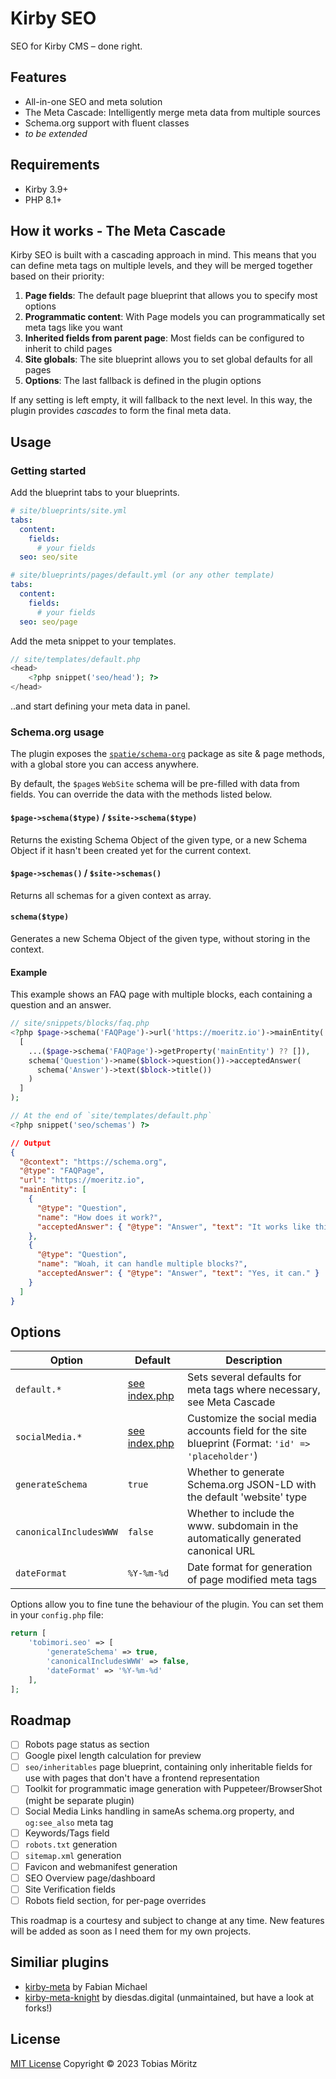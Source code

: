 # Kirby SEO

SEO for Kirby CMS – done right.

## Features

- All-in-one SEO and meta solution
- The Meta Cascade: Intelligently merge meta data from multiple sources
- Schema.org support with fluent classes
- _to be extended_

## Requirements

- Kirby 3.9+
- PHP 8.1+

## How it works - The Meta Cascade

Kirby SEO is built with a cascading approach in mind. This means that you can define meta tags on multiple levels, and they will be merged together based on their priority:

1. **Page fields**: The default page blueprint that allows you to specify most options
2. **Programmatic content**: With Page models you can programmatically set meta tags like you want
3. **Inherited fields from parent page**: Most fields can be configured to inherit to child pages
4. **Site globals**: The site blueprint allows you to set global defaults for all pages
5. **Options**: The last fallback is defined in the plugin options

If any setting is left empty, it will fallback to the next level. In this way, the plugin provides _cascades_ to form the final meta data.

## Usage

### Getting started

Add the blueprint tabs to your blueprints.

```yaml
# site/blueprints/site.yml
tabs:
  content:
    fields:
      # your fields
  seo: seo/site
```

```yaml
# site/blueprints/pages/default.yml (or any other template)
tabs:
  content:
    fields:
      # your fields
  seo: seo/page
```

Add the meta snippet to your templates.

```php
// site/templates/default.php
<head>
    <?php snippet('seo/head'); ?>
</head>
```

..and start defining your meta data in panel.

### Schema.org usage

The plugin exposes the [`spatie/schema-org`](https://github.com/spatie/schema-org) package as site & page methods, with a global store you can access anywhere.

By default, the `$page`s `WebSite` schema will be pre-filled with data from fields. You can override the data with the methods listed below.

#### `$page->schema($type)` / `$site->schema($type)`

Returns the existing Schema Object of the given type, or a new Schema Object if it hasn't been created yet for the current context.

#### `$page->schemas()` / `$site->schemas()`

Returns all schemas for a given context as array.

#### `schema($type)`

Generates a new Schema Object of the given type, without storing in the context.

#### Example

This example shows an FAQ page with multiple blocks, each containing a question and an answer.

```php
// site/snippets/blocks/faq.php
<?php $page->schema('FAQPage')->url('https://moeritz.io')->mainEntity(
  [
    ...($page->schema('FAQPage')->getProperty('mainEntity') ?? []),
    schema('Question')->name($block->question())->acceptedAnswer(
      schema('Answer')->text($block->title())
    )
  ]
);
```

```php
// At the end of `site/templates/default.php`
<?php snippet('seo/schemas') ?>
```

```json
// Output
{
  "@context": "https://schema.org",
  "@type": "FAQPage",
  "url": "https://moeritz.io",
  "mainEntity": [
    {
      "@type": "Question",
      "name": "How does it work?",
      "acceptedAnswer": { "@type": "Answer", "text": "It works like this." }
    },
    {
      "@type": "Question",
      "name": "Woah, it can handle multiple blocks?",
      "acceptedAnswer": { "@type": "Answer", "text": "Yes, it can." }
    }
  ]
}
```

## Options

| Option                 | Default                                                                    | Description                                                                                        |
| ---------------------- | -------------------------------------------------------------------------- | -------------------------------------------------------------------------------------------------- |
| `default.*`            | [see index.php](https://github.com/tobimori/kirby-seo/blob/main/index.php) | Sets several defaults for meta tags where necessary, see Meta Cascade                              |
| `socialMedia.*`        | [see index.php](https://github.com/tobimori/kirby-seo/blob/main/index.php) | Customize the social media accounts field for the site blueprint (Format: `'id' => 'placeholder'`) |
| `generateSchema`       | `true`                                                                     | Whether to generate Schema.org JSON-LD with the default 'website' type                             |
| `canonicalIncludesWWW` | `false`                                                                    | Whether to include the www. subdomain in the automatically generated canonical URL                 |
| `dateFormat`           | `%Y-%m-%d`                                                                 | Date format for generation of page modified meta tags                                              |

Options allow you to fine tune the behaviour of the plugin. You can set them in your `config.php` file:

```php
return [
    'tobimori.seo' => [
        'generateSchema' => true,
        'canonicalIncludesWWW' => false,
        'dateFormat' => '%Y-%m-%d'
    ],
];
```

## Roadmap

- [ ] Robots page status as section
- [ ] Google pixel length calculation for preview
- [ ] `seo/inheritables` page blueprint, containing only inheritable fields for use with pages that don't have a frontend representation
- [ ] Toolkit for programmatic image generation with Puppeteer/BrowserShot (might be separate plugin)
- [ ] Social Media Links handling in sameAs schema.org property, and `og:see_also` meta tag
- [ ] Keywords/Tags field
- [ ] `robots.txt` generation
- [ ] `sitemap.xml` generation
- [ ] Favicon and webmanifest generation
- [ ] SEO Overview page/dashboard
- [ ] Site Verification fields
- [ ] Robots field section, for per-page overrides

This roadmap is a courtesy and subject to change at any time.
New features will be added as soon as I need them for my own projects.

## Similiar plugins

- [kirby-meta](https://github.com/fabianmichael/kirby-meta) by Fabian Michael
- [kirby-meta-knight](https://github.com/diesdasdigital/kirby-meta-knight) by diesdas.digital (unmaintained, but have a look at forks!)

## License

[MIT License](./LICENSE)
Copyright © 2023 Tobias Möritz
